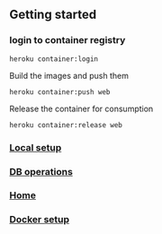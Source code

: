 ## Getting started

### login to container registry

` heroku container:login `

Build the images and push them

`heroku container:push web`

Release the container for consumption

`heroku container:release web`


### [Local setup](local.md)

### [DB operations](db.md)

### [Home](README.md)

### [Docker setup](docker.md)
